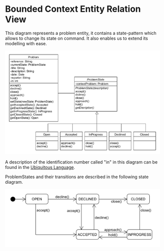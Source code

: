 # Bounded Context Entity Relation View
This diagram represents a problem entity, it contains a state-pattern which allows to change its state on command. It also enables us to extend its modelling with ease.

![Entity Relation View](../figures/entity_relation_view/problem_entity_relation_view.png)

A description of the identification number called "in" in this diagram can be found in the [Ubiquitous Language](https://git.scc.kit.edu/-/ide/project/cm-tm/cm-team/3.projectwork/pse/docsc/tree/english-translation/-/pages/ubiquitous_language.md/).

ProblemStates and their transitions are described in the following state diagram.

![Problem State Diagram](../figures/entity_relation_view/problem_state_diagram.png)
